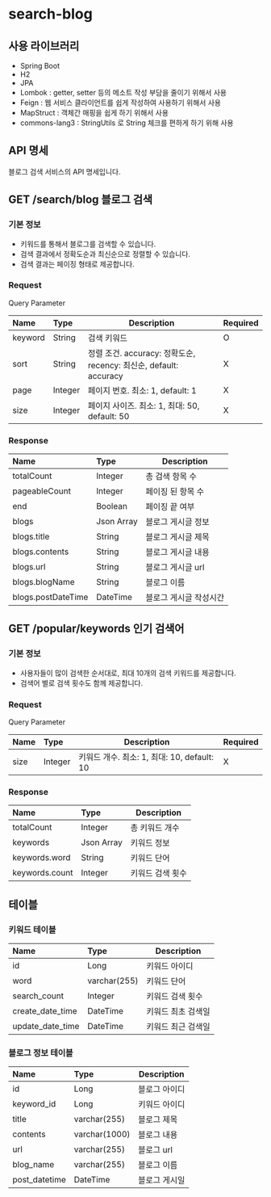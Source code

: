 # search-blog
## 사용 라이브러리
- Spring Boot
- H2
- JPA
- Lombok : getter, setter 등의 메소트 작성 부담을 줄이기 위해서 사용
- Feign : 웹 서비스 클라이언트를 쉽게 작성하여 사용하기 위해서 사용
- MapStruct : 객체간 매핑을 쉽게 하기 위해서 사용
- commons-lang3 : StringUtils 로 String 체크를 편하게 하기 위해 사용

## API 명세
블로그 검색 서비스의 API 명세입니다.

## GET /search/blog 블로그 검색

### 기본 정보
- 키워드를 통해서 블로그를 검색할 수 있습니다.
- 검색 결과에서 정확도순과 최신순으로 정렬할 수 있습니다.
- 검색 결과는 페이징 형태로 제공합니다.
### Request
Query Parameter

| Name    | Type    | Description                                            | Required |
|:--------|:--------|--------------------------------------------------------|----------|
| keyword | String  | 검색 키워드                                                 | O        |
| sort    | String  | 정렬 조건. accuracy: 정확도순, recency: 최신순, default: accuracy | X        |
| page    | Integer | 페이지 번호. 최소: 1, default: 1                              | X        |
| size    | Integer | 페이지 사이즈. 최소: 1, 최대: 50, default: 50                    | X        |

### Response
| Name               | Type       | Description  |
|:-------------------|:-----------|--------------|
| totalCount         | Integer    | 총 검색 항목 수    |
| pageableCount      | Integer    | 페이징 된 항목 수   |
| end                | Boolean    | 페이징 끝 여부     |
| blogs              | Json Array | 블로그 게시글 정보   |
| blogs.title        | String     | 블로그 게시글 제목   |
| blogs.contents     | String     | 블로그 게시글 내용   |
| blogs.url          | String     | 블로그 게시글 url  |
| blogs.blogName     | String     | 블로그 이름       |
| blogs.postDateTime | DateTime   | 블로그 게시글 작성시간 |

## GET /popular/keywords 인기 검색어
### 기본 정보
- 사용자들이 많이 검색한 순서대로, 최대 10개의 검색 키워드를 제공합니다.
- 검색어 별로 검색 횟수도 함께 제공합니다.
### Request
Query Parameter

| Name | Type    | Description                        | Required |
|:-----|:--------|------------------------------------|----------|
| size | Integer | 키워드 개수. 최소: 1, 최대: 10, default: 10 | X        |

### Response
| Name           | Type       | Description |
|:---------------|:-----------|-------------|
| totalCount     | Integer    | 총 키워드 개수    |
| keywords       | Json Array | 키워드 정보      |
| keywords.word  | String     | 키워드 단어      |
| keywords.count | Integer    | 키워드 검색 횟수   |

## 테이블
### 키워드 테이블
| Name             | Type                | Description |
|:-----------------|:--------------------|-------------|
| id               | Long                | 키워드 아이디     |
| word             | varchar(255)        | 키워드 단어      |
| search_count     | Integer             | 키워드 검색 횟수   |
| create_date_time | DateTime            | 키워드 최초 검색일  |
| update_date_time | DateTime            | 키워드 최근 검색일  |

### 블로그 정보 테이블
| Name          | Type          | Description |
|:--------------|:--------------|-------------|
| id            | Long          | 블로그 아이디     |
| keyword_id    | Long          | 키워드 아이디     |
| title         | varchar(255)  | 블로그 제목      |
| contents      | varchar(1000) | 블로그 내용      |
| url           | varchar(255)  | 블로그 url     |
| blog_name     | varchar(255)  | 블로그 이름      |
| post_datetime | DateTime      | 블로그 게시일     |
